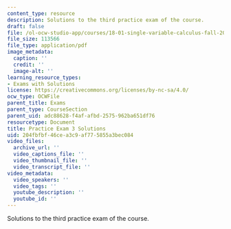 ```yaml
---
content_type: resource
description: Solutions to the third practice exam of the course.
draft: false
file: /ol-ocw-studio-app/courses/18-01-single-variable-calculus-fall-2006/204fbfbf46cea3c9af775855a3bec084_prexam3asol.pdf
file_size: 113566
file_type: application/pdf
image_metadata:
  caption: ''
  credit: ''
  image-alt: ''
learning_resource_types:
- Exams with Solutions
license: https://creativecommons.org/licenses/by-nc-sa/4.0/
ocw_type: OCWFile
parent_title: Exams
parent_type: CourseSection
parent_uid: adc88628-f4af-afbd-2575-962ba651df76
resourcetype: Document
title: Practice Exam 3 Solutions
uid: 204fbfbf-46ce-a3c9-af77-5855a3bec084
video_files:
  archive_url: ''
  video_captions_file: ''
  video_thumbnail_file: ''
  video_transcript_file: ''
video_metadata:
  video_speakers: ''
  video_tags: ''
  youtube_description: ''
  youtube_id: ''
---
```

Solutions to the third practice exam of the course.